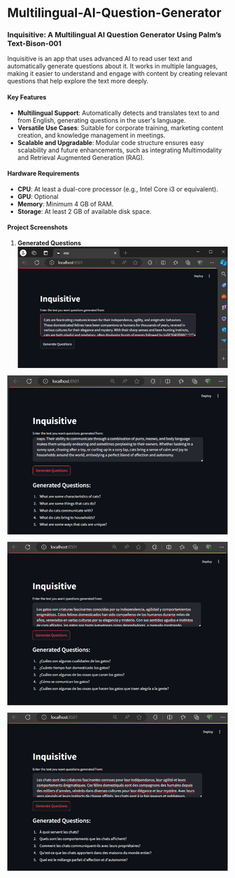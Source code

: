 # Multilingual-AI-Question-Generator

### Inquisitive: A Multilingual AI Question Generator Using Palm’s Text-Bison-001

Inquisitive is an app that uses advanced AI to read user text and automatically generate questions about it. It works in multiple languages, making it easier to understand and engage with content by creating relevant questions that help explore the text more deeply.

#### Key Features
- **Multilingual Support**: Automatically detects and translates text to and from English, generating questions in the user's language.
- **Versatile Use Cases**: Suitable for corporate training, marketing content creation, and knowledge management in meetings.
- **Scalable and Upgradable**: Modular code structure ensures easy scalability and future enhancements, such as integrating Multimodality and Retrieval Augmented Generation (RAG).

#### Hardware Requirements
- **CPU**: At least a dual-core processor (e.g., Intel Core i3 or equivalent).
- **GPU**: Optional
- **Memory**: Minimum 4 GB of RAM.
- **Storage**: At least 2 GB of available disk space.

#### Project Screenshots

1. **Generated Questions**
![](/Screenshots/screenshot1.png)

![](/Screenshots/screenshot2.png)

![](/Screenshots/screenshot3.png)

![](/Screenshots/screenshot4.png)
